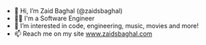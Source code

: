 - 👋 Hi, I’m Zaid Baghal (@zaidsbaghal)
- 👨‍💻 I'm a Software Engineer
- 👀 I’m interested in code, engineering, music, movies and more!
- 📫 Reach me on my site www.zaidsbaghal.com

<!---
zaidsbaghal/zaidsbaghal is a ✨ special ✨ repository because its `README.md` (this file) appears on your GitHub profile.
You can click the Preview link to take a look at your changes.
--->
